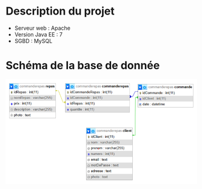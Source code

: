 # Description du projet 

- Serveur web : Apache 
- Version Java EE : 7 
- SGBD : MySQL 

# Schéma de la base de donnée 

<p align="center">
    <img src="assets/schema_bdd.png">
</p>